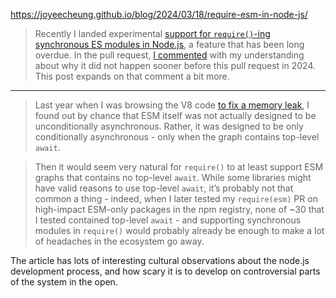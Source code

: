 https://joyeecheung.github.io/blog/2024/03/18/require-esm-in-node-js/

> Recently I landed experimental [support for `require()`-ing synchronous ES modules in Node.js](https://github.com/nodejs/node/pull/51977), a feature that has been long overdue. In the pull request, [I commented](https://github.com/nodejs/node/pull/51977#issuecomment-1994837735) with my understanding about why it did not happen sooner before this pull request in 2024. This post expands on that comment a bit more.

---

> Last year when I was browsing the V8 code [to fix a memory leak](https://joyeecheung.github.io/blog/2023/12/30/fixing-nodejs-vm-apis-2/), I found out by chance that ESM itself was not actually designed to be unconditionally asynchronous. Rather, it was designed to be only conditionally asynchronous - only when the graph contains top-level `await`.

> Then it would seem very natural for `require()` to at least support ESM graphs that contains no top-level `await`. While some libraries might have valid reasons to use top-level `await`, it’s probably not that common a thing - indeed, when I later tested my `require(esm)` PR on high-impact ESM-only packages in the npm registry, none of ~30 that I tested contained top-level `await` - and supporting synchronous modules in `require()` would probably already be enough to make a lot of headaches in the ecosystem go away.

The article has lots of interesting cultural observations about the node.js development process, and how scary it is to develop on controversial parts of the system in the open.